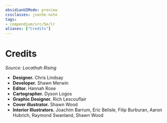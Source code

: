 ```yaml
---
obsidianUIMode: preview
cssclasses: json5e-note
tags:
- compendium/src/5e/lr
aliases: ["Credits"]
---
```

# Credits
*Source: Locathah Rising* 

- **Designer.** Chris Lindsay  
- **Developer.** Shawn Merwin  
- **Editor.** Hannah Rose  
- **Cartographer.** Dyson Logos  
- **Graphic Designer.** Rich Lescouflair  
- **Cover illustrator.** Shawn Wood  
- **Interior Illustrators.** Joachim Barrum, Eric Belisle, Filip Burburan, Aaron Hubrich, Raymond Swanland, Shawn Wood